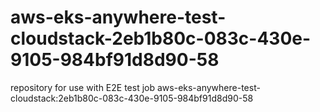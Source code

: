 # aws-eks-anywhere-test-cloudstack-2eb1b80c-083c-430e-9105-984bf91d8d90-58
repository for use with E2E test job aws-eks-anywhere-test-cloudstack:2eb1b80c-083c-430e-9105-984bf91d8d90-58
